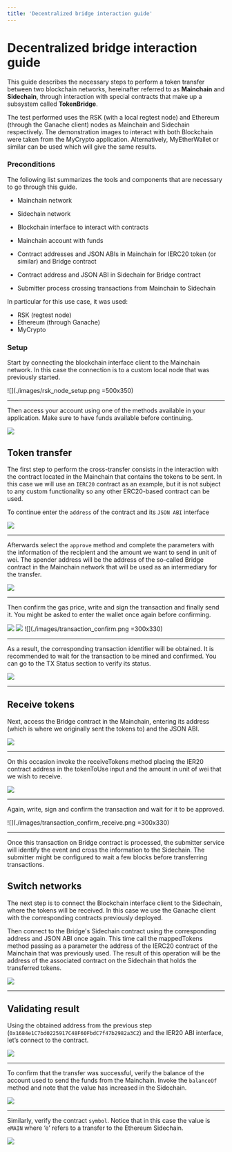 ```yaml
---
title: 'Decentralized bridge interaction guide'
---
```


Decentralized bridge interaction guide
===

This guide describes the necessary steps to perform a token transfer between two blockchain networks, hereinafter referred to as **Mainchain** and **Sidechain**, through interaction with special contracts that make up a subsystem called **TokenBridge**.

The test performed uses the RSK (with a local regtest node) and Ethereum (through the Ganache client) nodes as Mainchain and Sidechain respectively. The demonstration images to interact with both Blockchain were taken from the MyCrypto application. Alternatively, MyEtherWallet or similar can be used which will give the same results.

### Preconditions

The following list summarizes the tools and components that are necessary to go through this guide.


* Mainchain network
* Sidechain network
* Blockchain interface to interact with contracts
* Mainchain account with funds
* Contract addresses and JSON ABIs in Mainchain for IERC20 token (or similar) and Bridge contract

* Contract address and JSON ABI in Sidechain for  Bridge contract
* Submitter process crossing transactions from Mainchain to Sidechain

In particular for this use case, it was used:

* RSK (regtest node)
* Ethereum (through Ganache)
* MyCrypto

### Setup

Start by connecting the blockchain interface client to the Mainchain network. In this case the connection is to a custom local node that was previously started.

![](./images/rsk_node_setup.png =500x350)

---

Then access your account using one of the methods available in your application. Make sure to have funds available before continuing.

![](./images/wallet_access.png)

## Token transfer

The first step to perform the cross-transfer consists in the interaction with the contract located in the Mainchain that contains the tokens to be sent. In this case we will use an `IERC20` contract as an example, but it is not subject to any custom functionality so any other ERC20-based contract can be used.

To continue enter the `address` of the contract and its `JSON ABI` interface

![](./images/access_contract.png)

---

Afterwards select the `approve` method and complete the parameters with the information of the recipient and the amount we want to send in unit of wei. The spender address will be the address of the so-called Bridge contract in the Mainchain network that will be used as an intermediary for the transfer.

![](./images/contract_approve.png)

---

Then confirm the gas price, write and sign the transaction and finally send it. You might be asked to enter the wallet once again before confirming.

![](./images/transaction_write.png)
![](./images/transaction_send.png)
![](./images/transaction_confirm.png =300x330)

---

As a result, the corresponding transaction identifier will be obtained. It is recommended to wait for the transaction to be mined and confirmed. You can go to the TX Status section to verify its status.

![](./images/transaction_status.png)

---

## Receive tokens

Next, access the Bridge contract in the Mainchain, entering its address (which is where we originally sent the tokens to) and the JSON ABI.

![](./images/access_contract_bridge.png)

---

On this occasion invoke the receiveTokens method placing the IER20 contract address in the tokenToUse input and the amount in unit of wei that we wish to receive.

![](./images/contract_receive.png)

---

Again, write, sign and confirm the transaction and wait for it to be approved.

![](./images/transaction_confirm_receive.png =300x330)

---

Once this transaction on Bridge contract is processed, the submitter service will identify the event and cross the information to the Sidechain. The submitter might be configured to wait a few blocks before transferring transactions.


## Switch networks

The next step is to connect the Blockchain interface client to the Sidechain, where the tokens will be received. In this case we use the Ganache client with the corresponding contracts previously deployed.

Then connect to the Bridge's Sidechain contract using the corresponding address and JSON ABI once again. This time call the mappedTokens method passing as a parameter the address of the IERC20 contract of the Mainchain that was previously used. The result of this operation will be the address of the associated contract on the Sidechain that holds the transferred tokens.

![](./images/contract_mapped_tokens.png)

---

## Validating result

Using the obtained address from the previous step (`0x1684e1C7bd0225917C48F60FbdC7f47b2982a3C2`) and the IER20 ABI interface, let’s connect to the contract.

![](./images/access_contract_sidetoken.png)

---

To confirm that the transfer was successful, verify the balance of the account used to send the funds from the Mainchain. Invoke the `balanceOf` method and note that the value has increased in the Sidechain.

![](./images/contract_balance.png)

---

Similarly, verify the contract `symbol`. Notice that in this case the value is `eMAIN` where ‘e’ refers to a transfer to the Ethereum Sidechain.

![](./images/contract_symbol.png)
